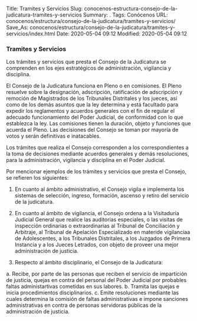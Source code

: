 Title: Tramites y Servicios
Slug: conocenos-estructura-consejo-de-la-judicatura-tramites-y-servicios
Summary: .
Tags: Conócenos
URL: conocenos/estructura/consejo-de-la-judicatura/tramites-y-servicios/
Save_As: conocenos/estructura/consejo-de-la-judicatura/tramites-y-servicios/index.html
Date: 2020-05-04 09:12
Modified: 2020-05-04 09:12



### Tramites y Servicios

Los trámites y servicios que presta el Consejo de la Judicatura se comprenden en los ejes estratégicos de administración, vigilancia y disciplina. 

El Consejo de la Judicatura funciona en Pleno o en comisiones. El Pleno resuelve sobre la designación, adscripción, ratificación de adscripción y remoción de Magistrados de los Tribunales Distritales y los jueces, así como de los demás asuntos que la ley determina y está facultado para expedir los reglamentos y acuerdos generales con el fin de regular el adecuado funcionamiento del Poder Judicial, de conformidad con lo que establezca la ley. Las comisiones tienen la duración, objeto y funciones que acuerda el Pleno. Las decisiones del Consejo se toman por mayoría de votos y serán definitivas e inatacables.

Los trámites que realiza el Consejo corresponden a los correspondientes a la toma de decisiones mediante acuerdos generales y demás resoluciones, para la administración, vigilancia y disciplina en el Poder Judicial. 

Por mencionar ejemplos de los trámites y servicios que presta el Consejo, se refieren los siguientes: 

1.	En cuanto al ámbito administrativo, el Consejo  vigila e implementa los sistemas de selección, ingreso, formación, ascenso y retiro del servicio de la judicatura.

2.	En cuanto al ámbito de vigilancia, el Consejo ordena a la Visitaduría Judicial General que realice las auditorías especiales, o las visitas de inspección ordinarias o extraordinarias al Tribunal de Conciliación y Arbitraje, al Tribunal de Apelación Especializado en materide vigilanciaa de Adolescentes, a los Tribunales Distritales, a los Juzgados de Primera Instancia y a los Jueces Letrados, con objeto de proveer una mejor administración de justicia.

3.	Respecto al ámbito disciplinario, el Consejo de la Judicatura: 

a.	Recibe, por parte de las personas que reciben el servicio de impartición de justicia, quejas en contra del personal del Poder Judicial por probables faltas administartivas cometidas en sus labores. 
b.	Tramita las quejas e inicia procedimientos disciplinarios. 
c.	Emite resoluciones mediante las cuales determina la comisión de faltas administrativas e impone sanciones administrativas en contra de personas servidoras públicas de la administración de justicia. 








